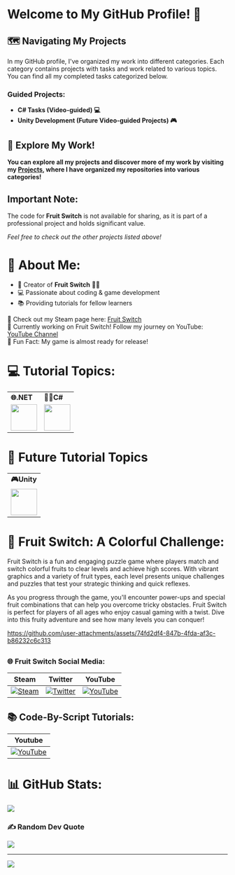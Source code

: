 # Welcome to My GitHub Profile! 🌟

## 🗺️ Navigating My Projects

In my GitHub profile, I've organized my work into different categories. Each category contains projects with tasks and work related to various topics. You can find all my completed tasks categorized below.


### Guided Projects:

- **C# Tasks (Video-guided) 💻** 
- **Unity Development (Future Video-guided Projects) 🎮**   

## 🚀 Explore My Work!

**You can explore all my projects and discover more of my work by visiting my [Projects](https://github.com/Code-By-Script?tab=stars), where I have organized my repositories into various categories!**

## Important Note:
The code for **Fruit Switch** is not available for sharing, as it is part of a professional project and holds significant value.

*Feel free to check out the other projects listed above!*



# 💫 About Me:

- 👋 Creator of **Fruit Switch** 🍉🍊<br>
- 💻 Passionate about coding & game development<br>
- 📚 Providing tutorials for fellow learners<br>


🔗 Check out my Steam page here: [Fruit Switch](https://store.steampowered.com/app/2248480/Fruit_Switch/)<br>
🔭 Currently working on Fruit Switch! Follow my journey on YouTube: [YouTube Channel](https://www.youtube.com/@FruitSwitchTeam)<br>
🎉 Fun Fact: My game is almost ready for release!

<h1>💻 Tutorial Topics:</h1>
<table>
<tr>
      <td><b class="tech-name">🌐.NET</b><span class="underline"></span></td>
      <td><b class="tech-name">🧑‍💻C#</b><span class="underline"></span></td>
      
  </tr>
      <td><a href="https://dotnet.microsoft.com/" target="_blank"><img src="https://cdn.jsdelivr.net/gh/devicons/devicon@latest/icons/dot-net/dot-net-plain-wordmark.svg" width="60px"></a></td>
     <td><a href="https://docs.microsoft.com/en-us/dotnet/csharp/" target="_blank"><img src="https://cdn.jsdelivr.net/gh/devicons/devicon@latest/icons/csharp/csharp-original.svg" width="60px"></a></td>
  
   
  </tr>
</table>
<h1>🔮 Future Tutorial Topics</h1>
<table>
<tr>
    <td><b class="tech-name">🎮Unity </b><span class="underline"></span></td>
    
      
  </tr>
    <td><a href="https://unity.com/" target="_blank"><img src="https://cdn.jsdelivr.net/gh/devicons/devicon@latest/icons/unity/unity-original.svg" width="60px"></a></td>
    
  
   
  </tr>
</table>

# 🍉 Fruit Switch: A Colorful Challenge:

Fruit Switch is a fun and engaging puzzle game where players match and switch colorful fruits to clear levels and achieve high scores. With vibrant graphics and a variety of fruit types, each level presents unique challenges and puzzles that test your strategic thinking and quick reflexes. 

As you progress through the game, you'll encounter power-ups and special fruit combinations that can help you overcome tricky obstacles. Fruit Switch is perfect for players of all ages who enjoy casual gaming with a twist. Dive into this fruity adventure and see how many levels you can conquer!



https://github.com/user-attachments/assets/74fd2df4-847b-4fda-af3c-b86232c6c313



## <h3> 🌐 Fruit Switch Social Media: </h3>      
| **Steam** | **Twitter** | **YouTube** |
|-----------|-------------|--------------|
| [![Steam](https://img.icons8.com/?size=48&id=zNqjI8XKkCv0&format=png)](https://store.steampowered.com/app/2248480/Fruit_Switch/) | [![Twitter](https://img.icons8.com/?size=50&id=phOKFKYpe00C&format=png)](https://x.com/Fruit_Switch) | [![YouTube](https://img.icons8.com/?size=48&id=19318&format=png)](https://www.youtube.com/@FruitSwitch) | [![YouTube](https://img.icons8.com/?size=48&id=19318&format=png)](https://www.youtube.com/@FruitSwitchTeam)

## 📚 Code-By-Script Tutorials:
| **Youtube** | 
|-----------|
 [![YouTube](https://img.icons8.com/?size=48&id=19318&format=png)](https://www.youtube.com/@CodeByScript) | 

# 📊 GitHub Stats:
![](https://github-readme-stats.vercel.app/api/top-langs/?username=Code-By-Script&theme=dark&hide_border=false&include_all_commits=true&count_private=false&layout=compact&random=123456)<br/>

### ✍️ Random Dev Quote
![](https://quotes-github-readme.vercel.app/api?type=horizontal&theme=radical)

---
[![](https://visitcount.itsvg.in/api?id=Code-By-Script&icon=0&color=0)](https://visitcount.itsvg.in)





